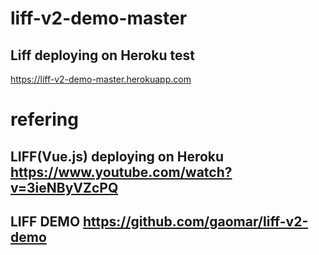 # liff-v2-demo-master
## Liff deploying on Heroku test
https://liff-v2-demo-master.herokuapp.com

# refering 

## LIFF(Vue.js) deploying on Heroku https://www.youtube.com/watch?v=3ieNByVZcPQ

## LIFF DEMO https://github.com/gaomar/liff-v2-demo
